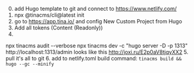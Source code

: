 0. add Hugo template to git and connect to https://www.netlify.com/
1. npx @tinacms/cli@latest init
2. go to https://app.tina.io/ and config New Custom Project from Hugo
3. Add all tokens (Content (Readonly))
4. 
npx tinacms audit --verbose
npx tinacms dev -c "hugo server -D -p 1313" 
http://localhost:1313/admin looks like this http://joxi.ru/E2p0aV8tjqyXX2
5. pull it's all to git
6. add to netlify.toml build command:
```tinacms build && hugo --gc --minify```


